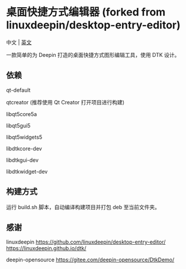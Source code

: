 # 桌面快捷方式编辑器 (forked from linuxdeepin/desktop-entry-editor)

中文 | [英文](https://github.com/zty199/desktop-entry-editor/README.md)

一款简单的为 Deepin 打造的桌面快捷方式图形编辑工具，使用 DTK 设计。

## 依赖

qt-default

qtcreator (推荐使用 Qt Creator 打开项目进行构建)

libqt5core5a

libqt5gui5

libqt5widgets5

libdtkcore-dev

libdtkgui-dev

libdtkwidget-dev

## 构建方式

运行 build.sh 脚本，自动编译构建项目并打包 deb 至当前文件夹。

## 感谢

linuxdeepin     <https://github.com/linuxdeepin/desktop-entry-editor/>
                <https://linuxdeepin.github.io/dtk/>

deepin-opensource       <https://gitee.com/deepin-opensource/DtkDemo/>

